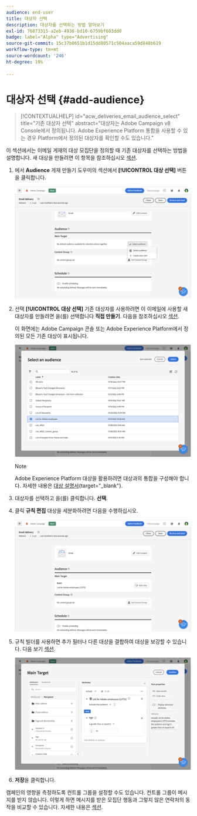 ```yaml
---
audience: end-user
title: 대상자 선택
description: 대상자를 선택하는 방법 알아보기
exl-id: 76873315-a2eb-4936-bd10-6759bf603dd0
badge: label="Alpha" type="Advertising"
source-git-commit: 15c37b0651b1d15dd80571c504aaca59d848b619
workflow-type: tm+mt
source-wordcount: '246'
ht-degree: 19%

---
```



# 대상자 선택 {#add-audience}

>[!CONTEXTUALHELP]
>id="acw_deliveries_email_audience_select"
>title="기존 대상자 선택"
>abstract="대상자는 Adobe Campaign v8 Console에서 정의됩니다. Adobe Experience Platform 통합을 사용할 수 있는 경우 Platform에서 정의된 대상자를 확인할 수도 있습니다."

이 섹션에서는 이메일 게재의 대상 모집단을 정의할 때 기존 대상자를 선택하는 방법을 설명합니다. 새 대상을 만들려면 이 항목을 참조하십시오 [섹션](segment-builder.md).

1. 에서 **Audience** 게재 만들기 도우미의 섹션에서 **[!UICONTROL 대상 선택]** 버튼을 클릭합니다.

   ![](assets/create-audience.png)

1. 선택 **[!UICONTROL 대상 선택]** 기존 대상자를 사용하려면 이 이메일에 사용할 새 대상자를 만들려면 을(를) 선택합니다 **직접 만들기**. 다음을 참조하십시오 [섹션](segment-builder.md).

   이 화면에는 Adobe Campaign 콘솔 또는 Adobe Experience Platform에서 정의된 모든 기존 대상이 표시됩니다.

   ![](assets/create-audience2.png)

   >[!NOTE]
   >
   >Adobe Experience Platform 대상을 활용하려면 대상과의 통합을 구성해야 합니다. 자세한 내용은 [대상 설명서](https://experienceleague.adobe.com/docs/experience-platform/destinations/home.html?lang=ko){target="_blank"}.

1. 대상자를 선택하고 을(를) 클릭합니다. **선택**.

1. 클릭 **규칙 편집** 대상을 세분화하려면 다음을 수행하십시오.

   ![](assets/create-audience3.png)

1. 규칙 빌더를 사용하면 추가 필터나 다른 대상을 결합하여 대상을 보강할 수 있습니다. 다음 보기 [섹션](segment-builder.md).

   ![](assets/create-audience4.png)

1. **저장**&#x200B;을 클릭합니다.

캠페인의 영향을 측정하도록 컨트롤 그룹을 설정할 수도 있습니다. 컨트롤 그룹이 메시지를 받지 않습니다. 이렇게 하면 메시지를 받은 모집단 행동과 그렇지 않은 연락처의 동작을 비교할 수 있습니다. 자세한 내용은 [섹션](control-group.md).